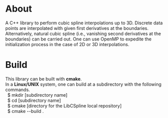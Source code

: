 # About
A C++ library to perform cubic spline interpolations up to 3D.
Discrete data points are interpolated with given first derivatives at the boundaries.
Alternatively, natural cubic spline (i.e., vanishing second derivatives at the boundaries) can be carried out.
One can use OpenMP to expedite the initialization process in the case of 2D or 3D interpolations.

# Build
This library can be built with **cmake**. \
In a **Linux/UNIX** system, one can build at a subdirectory with the following commands. \
&ensp;$ mkdir [subdirectory name] \
&ensp;$ cd [subdirectory name] \
&ensp;$ cmake [directory for the LibCSpline local repository] \
&ensp;$ cmake --build .
